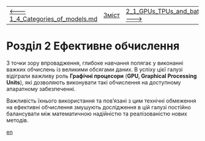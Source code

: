 |                                                              |                    |                                                              |
| ------------------------------------------------------------ | ------------------ | ------------------------------------------------------------ |
| [<---  1_4_Categories_of_models.md ](1_4_Categories_of_models.md) | [Зміст](README.md) | [2_1_GPUs_TPUs_and_batches.md    --->](2_1_GPUs_TPUs_and_batches.md) |

# Розділ 2 Ефективне обчислення

З точки зору впровадження, глибоке навчання полягає у виконанні важких обчислень із великими обсягами даних. В успіху цієї галузі відіграли важливу роль **Графічні процесори** (**GPU, Graphical Processing Units**), які дозволяють виконувати такі обчислення на доступному апаратному забезпеченні. 

Важливість їхнього використання та пов’язані з цим технічні обмеження на ефективні обчислення змушують дослідження в цій галузі постійно балансувати між математичною надійністю та реалізованістю нових методів.

[en](2_en.md)